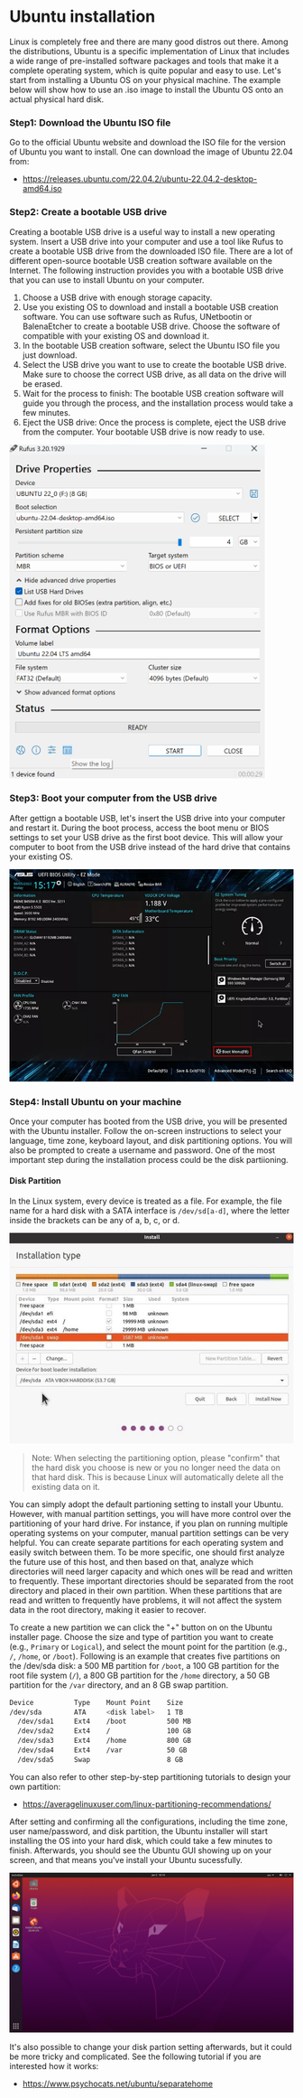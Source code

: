 # Ubuntu installation

Linux is completely free and there are many good distros out there. Among the distributions, Ubuntu is a specific implementation of Linux that includes a wide range of pre-installed software packages and tools that make it a complete operating system, which is quite popular and easy to use. Let's start from installing a Ubuntu OS on your physical machine. The example below will show how to use an .iso image to install the Ubuntu OS onto an actual physical hard disk. 

### Step1: Download the Ubuntu ISO file

Go to the official Ubuntu website and download the ISO file for the version of Ubuntu you want to install. One can download the image of Ubuntu 22.04 from:
- https://releases.ubuntu.com/22.04.2/ubuntu-22.04.2-desktop-amd64.iso

### Step2: Create a bootable USB drive

Creating a bootable USB drive is a useful way to install a new operating system. Insert a USB drive into your computer and use a tool like Rufus to create a bootable USB drive from the downloaded ISO file. There are a lot of different open-source bootable USB creation software available on the Internet. The following instruction provides you with a bootable USB drive that you can use to install Ubuntu on your computer.

1. Choose a USB drive with enough storage capacity.
2. Use you existing OS to download and install a bootable USB creation software. You can use software such as Rufus, UNetbootin or BalenaEtcher to create a bootable USB drive. Choose the software of compatible with your existing OS and download it.
3. In the bootable USB creation software, select the Ubuntu ISO file you just download.
4. Select the USB drive you want to use to create the bootable USB drive. Make sure to choose the correct USB drive, as all data on the drive will be erased.
5. Wait for the process to finish: The bootable USB creation software will guide you through the process, and the installation process would take a few minutes.
6. Eject the USB drive: Once the process is complete, eject the USB drive from the computer. Your bootable USB drive is now ready to use.

![Bootable Software](images/bootable_software.png)

### Step3: Boot your computer from the USB drive

After gettign a bootable USB, let's insert the USB drive into your computer and restart it. During the boot process, access the boot menu or BIOS settings to set your USB drive as the first boot device. This will allow your computer to boot from the USB drive instead of the hard drive that contains your existing OS.

![Boot Menu](images/boot_menu.png)

### Step4: Install Ubuntu on your machine  
Once your computer has booted from the USB drive, you will be presented with the Ubuntu installer. Follow the on-screen instructions to select your language, time zone, keyboard layout, and disk partitioning options. You will also be prompted to create a username and password. One of the most important step during the installation process could be the disk partiioning.


#### Disk Partition

In the Linux system, every device is treated as a file. For example, the file name for a hard disk with a SATA interface is `/dev/sd[a-d]`, where the letter inside the brackets can be any of a, b, c, or d. 

![Partition](images/disk_partition.png)

> Note: When selecting the partitioning option, please "confirm" that the hard disk you choose is new or you no longer need the data on that hard disk. This is because Linux will automatically delete all the existing data on it.




You can simply adopt the default partioning setting to install your Ubuntu. However, with manual partition settings, you will have more control over the partitioning of your hard drive. For instance, if you plan on running multiple operating systems on your computer, manual partition settings can be very helpful. You can create separate partitions for each operating system and easily switch between them. To be more specific, one should first analyze the future use of this host, and then based on that, analyze which directories will need larger capacity and which ones will be read and written to frequently. These important directories should be separated from the root directory and placed in their own partition. When these partitions that are read and written to frequently have problems, it will not affect the system data in the root directory, making it easier to recover. 


To create a new partition we can click the "+" button on on the Ubuntu installer page. Choose the size and type of partition you want to create (e.g., `Primary` or `Logical`), and select the mount point for the partition (e.g., `/`, `/home`, or `/boot`). Following is an example that creates five partitions on the /dev/sda disk: a 500 MB partition for `/boot`, a 100 GB partition for the root file system (`/`), a 800 GB partition for the `/home` directory, a 50 GB partition for the `/var` directory, and an 8 GB swap partition.

 
```sh
Device          Type    Mount Point    Size
/dev/sda        ATA     <disk label>   1 TB
  /dev/sda1     Ext4    /boot          500 MB
  /dev/sda2     Ext4    /              100 GB
  /dev/sda3     Ext4    /home          800 GB
  /dev/sda4     Ext4    /var           50 GB
  /dev/sda5     Swap                   8 GB
```

You can also refer to other step-by-step partitioning tutorials to design your own partition:
- https://averagelinuxuser.com/linux-partitioning-recommendations/


After setting and confirming all the configurations, including the time zone, user name/password, and disk partition, the Ubuntu installer will start installing the OS into your hard disk, which could take a few minutes to finish. Afterwards, you should see the Ubuntu GUI showing up on your screen, and that means you've install your Ubuntu sucessfully. 

![Finish](images/finish_installation.png)

It's also possible to change your disk partion setting afterwards, but it could be more tricky and complicated. See the following tutorial if you are interested how it works:
- https://www.psychocats.net/ubuntu/separatehome




